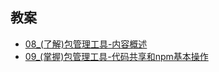 ## 教案

+ [08_(了解)包管理工具-内容概述](https://gist.github.com/coder-klaus/ef740d552e20328a00d17cc4db82b7a7)
+ [09_(掌握)包管理工具-代码共享和npm基本操作](https://gist.github.com/coder-klaus/3986b40997c8ed759d01c1516bfeb893)